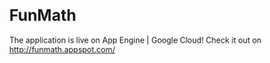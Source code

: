 # FunMath

The application is live on App Engine | Google Cloud!
Check it out on http://funmath.appspot.com/
